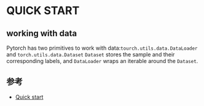 # QUICK START

## working with data

Pytorch has two primitives to work with data:`tourch.utils.data.DataLoader` and `torch.utils.data.Dataset` `Dataset` stores the sample and their corresponding labels, and `DataLoader` wraps an iterable around the `Dataset`.



## 参考

- [Quick start](https://pytorch.org/tutorials/beginner/basics/quickstart_tutorial.html)

